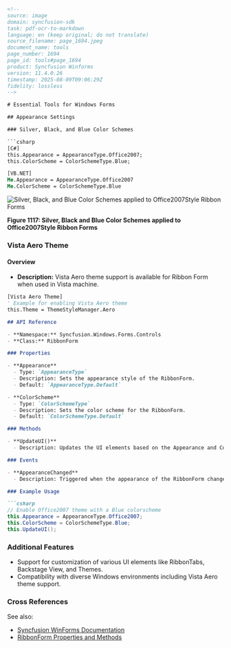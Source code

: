 ```html
<!--
source: image
domain: syncfusion-sdk
task: pdf-ocr-to-markdown
language: en (keep original; do not translate)
source_filename: page_1694.jpeg
document_name: tools
page_number: 1694
page_id: tools#page_1694
product: Syncfusion Winforms
version: 11.4.0.26
timestamp: 2025-08-09T09:06:29Z
fidelity: lossless
-->

# Essential Tools for Windows Forms

## Appearance Settings

### Silver, Black, and Blue Color Schemes

```csharp
[C#]
this.Appearance = AppearanceType.Office2007;
this.ColorScheme = ColorSchemeType.Blue;
```

```vb
[VB.NET]
Me.Appearance = AppearanceType.Office2007
Me.ColorScheme = ColorSchemeType.Blue
```

![Silver, Black, and Blue Color Schemes applied to Office2007Style Ribbon Forms](https://i.imgur.com/placeholder.png)

**Figure 1117: Silver, Black and Blue Color Schemes applied to Office2007Style Ribbon Forms**

### Vista Aero Theme

#### Overview

- **Description:** Vista Aero theme support is available for Ribbon Form when used in Vista machine.

```vb
[Vista Aero Theme]
' Example for enabling Vista Aero theme
this.Theme = ThemeStyleManager.Aero
``` 

```markdown
## API Reference

- **Namespace:** Syncfusion.Windows.Forms.Controls
- **Class:** RibbonForm

### Properties

- **Appearance**
  - Type: `AppearanceType`
  - Description: Sets the appearance style of the RibbonForm.
  - Default: `AppearanceType.Default`

- **ColorScheme**
  - Type: `ColorSchemeType`
  - Description: Sets the color scheme for the RibbonForm.
  - Default: `ColorSchemeType.Default`

### Methods

- **UpdateUI()**
  - Description: Updates the UI elements based on the Appearance and ColorScheme settings.

### Events

- **AppearanceChanged**
  - Description: Triggered when the appearance of the RibbonForm changes.

### Example Usage

```csharp
// Enable Office2007 theme with a Blue colorscheme
this.Appearance = AppearanceType.Office2007;
this.ColorScheme = ColorSchemeType.Blue;
this.UpdateUI();
```

### Additional Features

- Support for customization of various UI elements like RibbonTabs, Backstage View, and Themes.
- Compatibility with diverse Windows environments including Vista Aero theme support.

### Cross References

See also:
- [Syncfusion WinForms Documentation](https://www.syncfusion.com/documentation/windows-forms/ribbon-form)
- [RibbonForm Properties and Methods](https://www.syncfusion.com/documentation/windows-forms/ribbonform-properties-and-methods)

<!-- tags: [product, module, control, api, version?] keywords: [k1, k2, ...] -->
```
```
